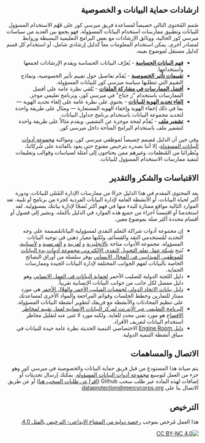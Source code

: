 <div dir=rtl>

## ارشادات حماية البيانات و الخصوصية
صُمم المُحتوى التالي خصيصاً لمساعدة فريق ميرسي كور على فَهْم الاستخدام المسؤول للبيانات وتطبيق ممارسات استخدام البيانات المسؤولة. فهو يجمع بين العديد من سياسات ميرسي كور الحالية، ووثائق الإرشادات مع بعض البرامج التعليمية البسيطة وروابط لمصادر أخرى. يمكن استخدام المعلومات معاً كدليل إرشادي شامل، أو استخدام كل قسم كدليل مستقل لموضوع بعينه.
- **[فهم البيانات الحساسة](/Localization/AR/Sensitive-data)** - يُعرَّف البيانات الحساسة ويقدم الإرشادات لجمعها واستخدامها.
- **[تقييمات تأثير الخصوصية](/Localization/AR/Privacy-impact-assessment)** - يُقدَّم تفاصيل حول تقييم تأثير الخصوصية، ونماذج التقييم التي تتطلبها سياسة ميرسي كور للبيانات المسؤولة.
- **[أفضل الممارسات في مشاركة الملفات](/Localization/AR/File-sharing)** - يُلقي نظرة عامة على أفضل الممارسات باستخدام "ز جناح" في ميرسي كور، وبرنامج تعليمي موجز.
- **[إلغاء تحديد الهوية  لِلبيانات](/Localization/AR/Deidentification)** - يحتوي على نظرة عامة على إلغاء تحديد الهوية — بما في ذلك إخفاء الهوية وإخفاء الهوية المستعارة — ومثال على طريقة واحدة لتحديد مجموعة البيانات باستخدام برنامج جداول البيانات.
- **[تشفير ملف](/Localization/AR/Encryption)** - يُقدَّم لمحة موجزة عن التشفير، ويقدم مثالاً على طريقة واحدة لتشفير ملف باستخدام البرامج المتاحة داخل ميرسي كور.

وفي حين أن الدليل مُصمم خِصيصاً لموظفي ميرسي كور، ومواكبة [مجموعة أدوات البيانات المسؤولة](https://www.mercycorps.org/research-resources/responsible-data-toolkit)، إلا أننا نصدره بترخيص مفتوح حتى يعود بالفائدة على شُركائنا، ونُظرائنا من المُنظمات، وغيرهم ممن يحتاجون إلى أمثلة لسياسات وقوالب وتعليمات لتنفيذ ممارسات الاستخدام المسؤول للبيانات.

## الاقتباسات والشكر والتقدير

يعد المحتوى المقدم في هذا الدليل جزءًا من ممارسات الإدارة المُثلى للبيانات، ودورة أكبر لحياة البيانات، أو الأنشطة العامة لإدارة البيانات الفردية كجزء من برنامج أو تلبية. تعد الموارد التالية مواقع ممتازة للبدء منها في فهم أكثر نُضجًا لإدارة بيانتك بمسؤولية. لقد استخدمنا أو اقتبسنا أجزاء من جميع هذه الموارد في الدليل بأكمله، ونشير إلى فصول أو أقسام محددة أكثر صلة بموضوع معين.
-  إن مجموعة أدوات شراكة التعلم النقدي لمسؤولية البياناتمُصممة على وجه التحديد لمُستخدمي النقد والقسائم، ولكنها معيار ذهبي في توجيه البيانات المسؤولة. مجموعة الأدوات متاحة [بالإنجليزية](https://www.calpnetwork.org/wp-content/uploads/2021/03/Data-Responsibility-Toolkit_A-guide-for-Cash-and-Voucher-Practitioners.pdf) و [لعربية](https://www.calpnetwork.org/ar/publication/data-responsibility-toolkit-a-guide-for-cva-practitioners/) و [الفرنسية](https://www.calpnetwork.org/fr/publication/data-responsibility-toolkit-a-guide-for-cva-practitioners/)  و [لأسبانية](https://www.calpnetwork.org/es/publication/data-responsibility-toolkit-a-guide-for-cva-practitioners/).
- تُتيح [شبكة عمل تعلم التحويل النقدي الإلكتروني مجموعة أدوات بدء البيانات للموظفين الميدانيين في المجال الإنساني](https://www.icrc.org/en/data-protection-humanitarian-action-handbook) يوفر سلسلة من أوراق النصائح الخاصة بالبيانات لفهم الجوانب المختلفة لإدارة البيانات الجيدة وممارسات الحماية.
- دليل اللجنة الدولية للصليب الأحمر [لحماية البيانات في العمل الإنساني](https://www.icrc.org/en/data-protection-humanitarian-action-handbook) وهو دليل مفصل لكل جانب من جوانب البيانات الإنسانية تقريباُ.
- [دليل بيانات الاتحاد الدولي لجمعيات الصليب الأحمر والهلال الأحمر](https://preparecenter.org/toolkit/data-playbook-toolkit/) هي مورد ممتاز للتمارين وخطط الجلسات وقوائم المراجعة والمواد الأخرى لمساعدتك على تنظيم المحادثات والأنشطة مع فريقك لتطوير أنشطة البيانات المسؤولة.
-  [البرنامج التعليمي عبر الإنترنت لمركز البيانات الإنسانية لعمل تقييم لمخاطر الإفصاح](https://centre.humdata.org/learning-path/disclosure-risk-assessment-overview/) هو مورد تقني محدد للغاية، ولكنه مورد لا غنى عنه لتقليل مخاطر استخدام البيانات لتعريف الأفراد.
-   [دليل Engine Room](https://the-engine-room.github.io/responsible-data-handbook/) الاختصاصي التنمية الحديثة نظرة عامة جيدة للبيانات في سياق أنشطة التنمية الدولية.

## الاتصال والمساهمات
يتم صيانة هذا المستودع من قبل فريق حماية البيانات والخصوصية في ميرسي كور وهو جزء من العمل لتوسيع [مجموعة أدوات البيانات المسؤولة](https://www.mercycorps.org/research-resources/responsible-data-toolkit). يمكنك إرسال تحديثات أو إضافات لهذه المادة عبر طلب سحب Github ([اقرأ عن طلبات السحب هنا](https://docs.github.com/es/repositories/configuring-branches-and-merges-in-your-repository/configuring-pull-request-merges/about-merge-methods-on-github)) أو عن طريق الاتصال بنا على dataprotection@mercycorps.org

## الترخيص
هذا العمل مُرخص بموجب [رخصة دولية من المشاع الإبداعي- الترخيص بالمثل 4.0][cc-by-nc].

[![CC BY-NC 4.0][cc-by-nc-image]][cc-by-nc]

[cc-by-nc]: http://creativecommons.org/licenses/by-nc/4.0/
[cc-by-nc-image]: https://licensebuttons.net/l/by-nc/4.0/88x31.png
[cc-by-nc-shield]: https://img.shields.io/badge/License-CC%20BY--NC%204.0-lightgrey.svg

</div>
